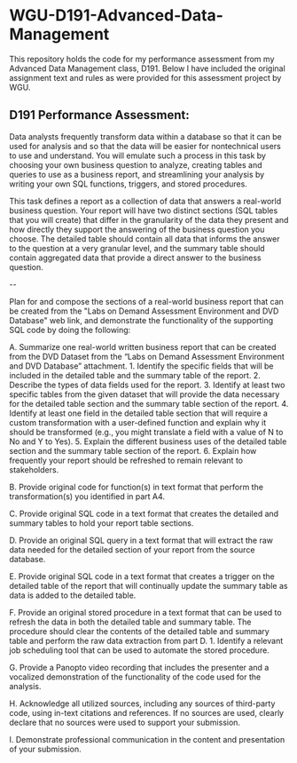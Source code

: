 # WGU-D191-Advanced-Data-Management

This repository holds the code for my performance assessment 
from my Advanced Data Management class, D191. 
Below I have included the original assignment text and rules 
as were provided for this assessment project by WGU.


D191 Performance Assessment:
--
Data analysts frequently transform data within a database so that it can be used for analysis and so that the data will be easier for nontechnical users to use and understand. You will emulate such a process in this task by choosing your own business question to analyze, creating tables and queries to use as a business report, and streamlining your analysis by writing your own SQL functions, triggers, and stored procedures.

This task defines a report as a collection of data that answers a real-world business question. Your report will have two distinct sections (SQL tables that you will create) that differ in the granularity of the data they present and how directly they support the answering of the business question you choose. The detailed table should contain all data that informs the answer to the question at a very granular level, and the summary table should contain aggregated data that provide a direct answer to the business question.

--

Plan for and compose the sections of a real-world business report that can be created from the "Labs on Demand Assessment Environment and DVD Database" web link, and demonstrate the functionality of the supporting SQL code by doing the following:

A.  Summarize one real-world written business report that can be created from the DVD Dataset from the “Labs on Demand Assessment Environment and DVD Database” attachment.
        1.  Identify the specific fields that will be included in the detailed table and the summary table of the report.
        2.  Describe the types of data fields used for the report.
        3.  Identify at least two specific tables from the given dataset that will provide the data necessary for the detailed table section and the summary table 
            section of the report.
        4.  Identify at least one field in the detailed table section that will require a custom transformation with a user-defined function and explain why it should 
            be transformed (e.g., you might translate a field with a value of N to No and Y to Yes).
        5.  Explain the different business uses of the detailed table section and the summary table section of the report.
        6.  Explain how frequently your report should be refreshed to remain relevant to stakeholders.

B.  Provide original code for function(s) in text format that perform the transformation(s) you identified in part A4.

C.  Provide original SQL code in a text format that creates the detailed and summary tables to hold your report table sections.

D.  Provide an original SQL query in a text format that will extract the raw data needed for the detailed section of your report from the source database.

E.  Provide original SQL code in a text format that creates a trigger on the detailed table of the report that will continually update the summary table as data is 
    added to the detailed table.

F.  Provide an original stored procedure in a text format that can be used to refresh the data in both the detailed table and summary table. The procedure should clear 
    the contents of the detailed table and summary table and perform the raw data extraction from part D.
    1.  Identify a relevant job scheduling tool that can be used to automate the stored procedure.

G.  Provide a Panopto video recording that includes the presenter and a vocalized demonstration of the functionality of the code used for the analysis.

H.  Acknowledge all utilized sources, including any sources of third-party code, using in-text citations and references. If no sources are used, clearly declare that 
    no sources were used to support your submission.

I.  Demonstrate professional communication in the content and presentation of your submission.
